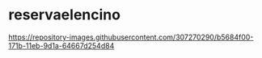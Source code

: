 # reservaelencino

https://repository-images.githubusercontent.com/307270290/b5684f00-171b-11eb-9d1a-64667d254d84
